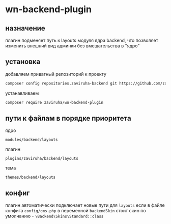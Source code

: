 # wn-backend-plugin

## назначение
плагин подменяет путь к  layouts модуля ядра backend, что позволяет изменить внешний вид админки без вмешательства в "ядро"

## установка
добавляем приватный репозиторий к проекту
```bash
composer config repositories.zaviruha-backend git https://github.com/zaviruha/wn-backend-plugin.git
```
устанавливаем
```bash
composer require zaviruha/wn-backend-plugin
```

## пути к файлам в порядке приоритета
ядро
```
modules/backend/layouts
```
плагин
```
plugins/zaviruha/backend/layouts
```
тема
```
themes/backend/layouts
```

## конфиг
плагин автоматически подключает новые пути для `layouts` если в файле конфига `config/cms.php` в переменной  `backendSkin` стоит скин по умолчанию - `\Backend\Skins\Standard::class`